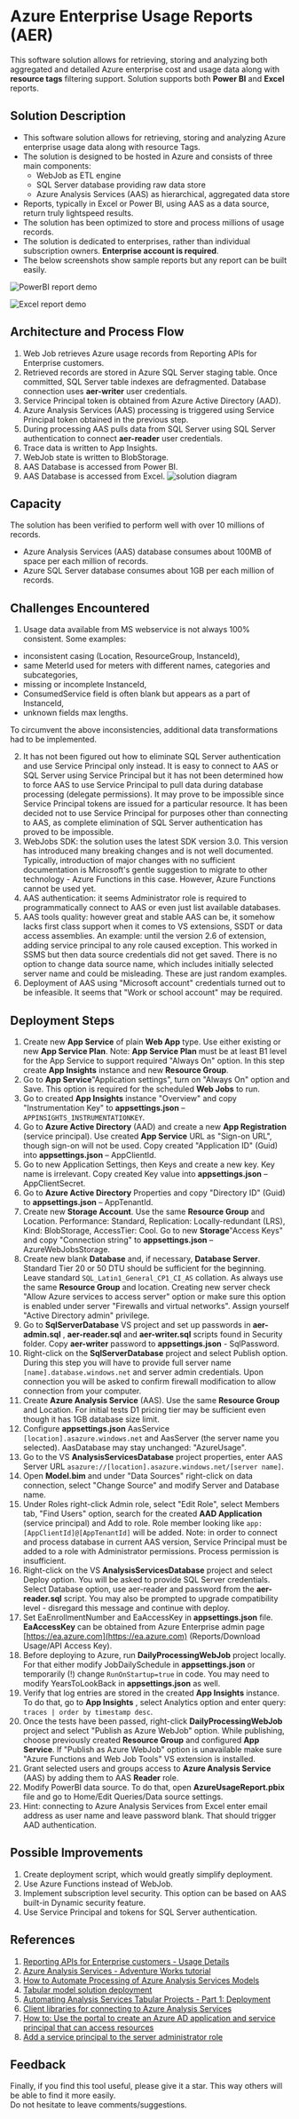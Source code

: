 # Azure Enterprise Usage Reports (AER)
This software solution allows for retrieving, storing and analyzing both aggregated and detailed Azure enterprise cost and usage data along with **resource tags** filtering support. Solution supports both **Power BI** and **Excel** reports.

## Solution Description
* This software solution allows for retrieving, storing and analyzing Azure enterprise usage data along with resource Tags.
* The solution is designed to be hosted in Azure and consists of three main components:
  * WebJob as ETL engine
  * SQL Server database providing raw data store
  * Azure Analysis Services (AAS) as hierarchical, aggregated data store
* Reports, typically in Excel or Power BI, using AAS as a data source, return truly lightspeed results.
* The solution has been optimized to store and process millions of usage records.
* The solution is dedicated to enterprises, rather than individual subscription owners. **Enterprise account is required**.
* The below screenshots show sample reports but any report can be built easily.

![PowerBI report demo](PowerBiDemo.gif)

![Excel report demo](ExcelReportDemo.gif)

## Architecture and Process Flow
1. Web Job retrieves Azure usage records from Reporting APIs for Enterprise customers.
2. Retrieved records are stored in Azure SQL Server staging table. Once committed, SQL Server table indexes are defragmented. Database connection uses **aer-writer** user credentials.
3. Service Principal token is obtained from Azure Active Directory (AAD).
4. Azure Analysis Services (AAS) processing is triggered using Service Principal token obtained in the previous step.
5. During processing AAS pulls data from SQL Server using SQL Server authentication to connect **aer-reader** user credentials.
6. Trace data is written to App Insights.
7. WebJob state is written to BlobStorage.
8. AAS Database is accessed from Power BI.
9. AAS Database is accessed from Excel.
![solution diagram](SolutionDiagram.png)

## Capacity
The solution has been verified to perform well with over 10 millions of records.
* Azure Analysis Services (AAS) database consumes about 100MB of space per each million of records.
* Azure SQL Server database consumes about 1GB per each million of records.

## Challenges Encountered
1. Usage data available from MS webservice is not always 100% consistent. Some examples:

  * inconsistent casing (Location, ResourceGroup, InstanceId),
  * same MeterId used for meters with different names, categories and subcategories,
  * missing or incomplete InstanceId,
  * ConsumedService field is often blank but appears as a part of InstanceId,
  * unknown fields max lengths.

To circumvent the above inconsistencies, additional data transformations had to be implemented.

2. It has not been figured out how to eliminate SQL Server authentication and use Service Principal only instead. It is easy to connect to AAS or SQL Server using Service Principal but it has not been determined how to force AAS to use Service Principal to pull data during database processing (delegate permissions). It may prove to be impossible since Service Principal tokens are issued for a particular resource. It has been decided not to use Service Principal for purposes other than connecting to AAS, as complete elimination of SQL Server authentication has proved to be impossible.
3. WebJobs SDK: the solution uses the latest SDK version 3.0. This version has introduced many breaking changes and is not well documented. Typically, introduction of major changes with no sufficient documentation is Microsoft&#39;s gentle suggestion to migrate to other technology - Azure Functions in this case. However, Azure Functions cannot be used yet.
4. AAS authentication: it seems Administrator role is required to programmatically connect to AAS or even just list available databases.
5. AAS tools quality: however great and stable AAS can be, it somehow lacks first class support when it comes to VS extensions, SSDT or data access assemblies. An example: until the version 2.6 of extension,  adding service principal to any role caused exception. This worked in SSMS but then data source credentials did not get saved. There is no option to change data source name, which includes initially selected server name and could be misleading. These are just random examples.
6. Deployment of AAS using &quot;Microsoft account&quot; credentials turned out to be infeasible. It seems that &quot;Work or school account&quot; may be required.

## Deployment Steps
1. Create new **App Service** of plain **Web App** type. Use either existing or new **App Service Plan**. Note: **App Service Plan** must be at least B1 level for the App Service to support required &quot;Always On&quot; option. In this step create **App Insights** instance and new **Resource Group**.
1. Go to **App Service**&quot;Application settings&quot;, turn on &quot;Always On&quot; option and Save. This option is required for the scheduled **Web Jobs** to run.
1. Go to created **App Insights** instance &quot;Overview&quot; and copy &quot;Instrumentation Key&quot; to **appsettings.json** – `APPINSIGHTS_INSTRUMENTATIONKEY`.
1. Go to **Azure Active Directory** (AAD) and create a new **App Registration** (service principal). Use created **App Service** URL as &quot;Sign-on URL&quot;, though sign-on will not be used. Copy created &quot;Application ID&quot; (Guid) into **appsettings.json** – AppClientId.
1. Go to new Application Settings, then Keys and create a new key. Key name is irrelevant.
Copy created Key value into **appsettings.json** – AppClientSecret.
1. Go to **Azure Active Directory** Properties and copy &quot;Directory ID&quot; (Guid) to **appsettings.json** – AppTenantId.
1. Create new **Storage Account**. Use the same **Resource Group** and Location. Performance: Standard, Replication: Locally-redundant (LRS), Kind: BlobStorage, AccessTier: Cool.
Go to new **Storage**&quot;Access Keys&quot; and copy &quot;Connection string&quot; to **appsettings.json** – AzureWebJobsStorage.
1. Create new blank **Database** and, if necessary, **Database Server**. Standard Tier 20 or 50 DTU should be sufficient for the beginning. Leave standard `SQL_Latin1_General_CP1_CI_AS` collation. As always use the same **Resource Group** and location. Creating new server check &quot;Allow Azure services to access server&quot; option or make sure this option is enabled under server &quot;Firewalls and virtual networks&quot;. Assign yourself &quot;Active Directory admin&quot; privilege.
1. Go to **SqlServerDatabase** VS project and set up passwords in **aer-admin.sql** , **aer-reader.sql** and **aer-writer.sql** scripts found in Security folder.
Copy **aer-writer** password to **appsettings.json** - SqlPassword.
1. Right-click on the **SqlServerDatabase** project and select Publish option. During this step you will have to provide full server name `[name].database.windows.net` and server admin credentials. Upon connection you will be asked to confirm firewall modification to allow connection from your computer.
1. Create **Azure Analysis Service** (AAS). Use the same **Resource Group** and Location. For initial tests D1 pricing tier may be sufficient even though it has 1GB database size limit.
1. Configure **appsettings.json** AasService `[location].asazure.windows.net` and AasServer (the server name you selected). AasDatabase may stay unchanged: &quot;AzureUsage&quot;.
1. Go to the VS **AnalysisServicesDatabase** project properties, enter AAS Server URL `asazure://[location].asazure.windows.net/[server name]`.
1. Open **Model.bim** and under &quot;Data Sources&quot; right-click on data connection, select &quot;Change Source&quot; and modify Server and Database name.
1. Under Roles right-click Admin role, select &quot;Edit Role&quot;, select Members tab, &quot;Find Users&quot; option, search for the created **AAD Application** (service principal) and Add to role. Role member looking like `app:[AppClientId]@[AppTenantId]` will be added.
Note: in order to connect and process database in current AAS version, Service Principal must be added to a role with Administrator permissions. Process permission is insufficient.
1. Right-click on the VS **AnalysisServicesDatabase** project and select Deploy option. You will be asked to provide SQL Server credentials. Select Database option, use aer-reader and password from the **aer-reader.sql** script. You may also be prompted to upgrade compatibility level - disregard this message and continue with deploy.
1. Set EaEnrollmentNumber and EaAccessKey in **appsettings.json** file. **EaAccessKey** can be obtained from Azure Enterprise admin page [https://ea.azure.com](https://ea.azure.com) (Reports/Download Usage/API Access Key).
1. Before deploying to Azure, run **DailyProcessingWebJob** project locally. For that either modify JobDailySchedule in **appsettings.json** or temporarily (!) change `RunOnStartup=true` in code. You may need to modify YearsToLookBack in **appsettings.json** as well.
1. Verify that log entries are stored in the created **App Insights** instance. To do that, go to **App Insights** , select Analytics option and enter query: `traces | order by timestamp desc`.
1. Once the tests have been passed, right-click **DailyProcessingWebJob** project and select &quot;Publish as Azure WebJob&quot; option. While publishing, choose previously created **Resource Group** and configured **App Service**. If &quot;Publish as Azure WebJob&quot; option is unavailable make sure &quot;Azure Functions and Web Job Tools&quot; VS extension is installed.
1. Grant selected users and groups access to **Azure Analysis Service** (AAS) by adding them to AAS **Reader** role.
1. Modify PowerBI data source. To do that, open **AzureUsageReport.pbix** file and go to Home/Edit Queries/Data source settings.
1. Hint: connecting to Azure Analysis Services from Excel enter email address as user name and leave password blank. That should trigger AAD authentication.

## Possible Improvements
1. Create deployment script, which would greatly simplify deployment.
1. Use Azure Functions instead of WebJob.
1. Implement subscription level security. This option can be based on AAS built-in Dynamic security feature.
1. Use Service Principal and tokens for SQL Server authentication.

## References
1. [Reporting APIs for Enterprise customers - Usage Details](https://docs.microsoft.com/en-us/rest/api/billing/enterprise/billing-enterprise-api-usage-detail)
1. [Azure Analysis Services - Adventure Works tutorial](https://docs.microsoft.com/en-us/azure/analysis-services/tutorials/aas-adventure-works-tutorial)
1. [How to Automate Processing of Azure Analysis Services Models](https://sqldusty.com/2017/06/21/how-to-automate-processing-of-azure-analysis-services-models)
1. [Tabular model solution deployment](https://docs.microsoft.com/en-us/sql/analysis-services/tabular-models/tabular-model-solution-deployment-ssas-tabular?view=sql-server-2017)
1. [Automating Analysis Services Tabular Projects - Part 1: Deployment](http://notesfromthelifeboat.com/post/analysis-services-1-deployment)
1. [Client libraries for connecting to Azure Analysis Services](https://docs.microsoft.com/en-us/azure/analysis-services/analysis-services-data-providers)
1. [How to: Use the portal to create an Azure AD application and service principal that can access resources](https://docs.microsoft.com/en-us/azure/azure-resource-manager/resource-group-create-service-principal-portal)
1. [Add a service principal to the server administrator role](https://docs.microsoft.com/en-us/azure/analysis-services/analysis-services-addservprinc-admins)

## Feedback
Finally, if you find this tool useful, please give it a star. This way others will be able to find it more easily.  
Do not hesitate to leave comments/suggestions.
